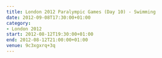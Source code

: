 ```yaml
---
title: London 2012 Paralympic Games (Day 10) - Swimming
date: 2012-09-08T17:30:00+01:00
category:
- London 2012
start: 2012-08-12T19:30:00+01:00
end: 2012-08-12T21:00:00+01:00
venue: 9c3xgxrq+3q
---
```

